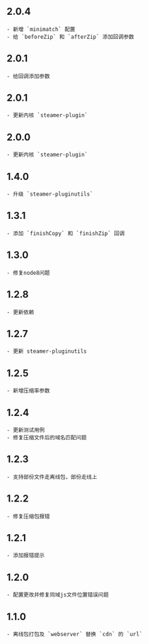 ## 2.0.4
	- 新增 `minimatch` 配置
	- 给 `beforeZip` 和 `afterZip` 添加回调参数

## 2.0.1
	- 给回调添加参数

## 2.0.1
	- 更新内核 `steamer-plugin`

## 2.0.0
	- 更新内核 `steamer-plugin`

## 1.4.0
	- 升级 `steamer-pluginutils`

## 1.3.1
	- 添加 `finishCopy` 和 `finishZip` 回调

## 1.3.0
	- 修复node8问题

## 1.2.8 
	- 更新依赖

## 1.2.7
	- 更新 steamer-pluginutils


## 1.2.5
	- 新增压缩率参数


## 1.2.4
	- 更新测试用例
	- 修复压缩文件后的域名匹配问题


## 1.2.3
	- 支持部份文件走离线包，部份走线上


## 1.2.2
	- 修复压缩包报错



## 1.2.1
	- 添加报错提示



## 1.2.0
	- 配置更改并修复同域js文件位置错误问题



## 1.1.0
	- 离线包打包及 `webserver` 替换 `cdn` 的 `url`